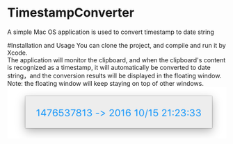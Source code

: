 # TimestampConverter
A simple Mac OS application is used to convert timestamp to date string

#Installation and Usage
You can clone the project, and compile and run it by Xcode.   
The application will monitor the clipboard, and when the clipboard's content is recognized as a timestamp, it will automatically be converted to date string，and the conversion results will be displayed in the floating window.
Note: the floating window will keep staying on top of other windows.
 ![image](https://raw.githubusercontent.com/ziecho/TimestampConverter/master/Screenshots1.png)
